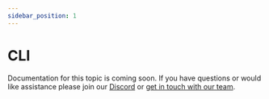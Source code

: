 ```yaml
---
sidebar_position: 1
---
```


# CLI

Documentation for this topic is coming soon. If you have questions or would like assistance please join our [Discord](https://discord.gg/HsPjXGVH85) or [get in touch with our team](https://dragonflydb.io/early-access). 
